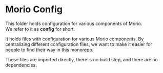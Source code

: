 # Morio Config

This folder holds configuration for various components of Morio.  
We refer to it as **config** for short.

It holds files with configuration for various Morio components. By
centralizing different configuration files, we want to make it easier for
people to find their way in this monorepo.

These files are imported directly, there is no build step, and there are no
dependencies.
